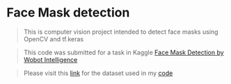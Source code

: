 # Face Mask detection

> This is computer vision project intended to detect face masks using OpenCV and tf.keras

> This code was submitted for a task in Kaggle [Face Mask Detection by Wobot Intelligence](https://www.kaggle.com/wobotintelligence/face-mask-detection-dataset)

> Please visit this [link](https://www.kaggle.com/wobotintelligence/face-mask-detection-dataset) for the dataset used in my [code](https://github.com/Haresh-16/Face-Mask-detection-/blob/master/Mask%20detection.py)
